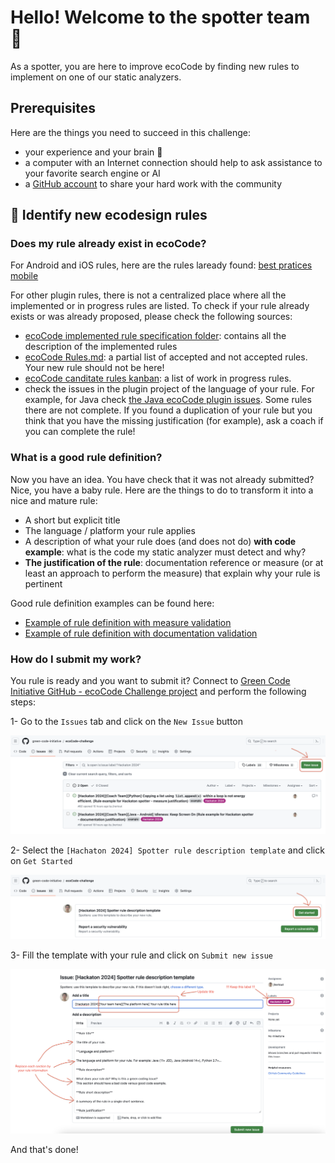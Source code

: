 # Hello! Welcome to the spotter team 👋

As a spotter, you are here to improve ecoCode by finding new rules to implement on one of our static analyzers.

## Prerequisites

Here are the things you need to succeed in this challenge:

- your experience and your brain 😤
- a computer with an Internet connection should help to ask assistance to your favorite search engine or AI
- a [GitHub account](https://github.com/signup) to share your hard work with the community

## 📜 Identify new ecodesign rules

### Does my rule already exist in ecoCode?

For Android and iOS rules, here are the rules laready found: [best pratices mobile](https://github.com/cnumr/best-practices-mobile)

For other plugin rules, there is not a centralized place where all the implemented or in progress rules are listed. To check if your
rule already exists or was already proposed, please check the following sources:

- [ecoCode implemented rule specification folder](https://github.com/green-code-initiative/ecoCode/tree/main/ecocode-rules-specifications/src/main/rules): contains all the description of the implemented rules
- [ecoCode Rules.md](https://github.com/green-code-initiative/ecoCode/blob/main/RULES.md): a partial list of accepted and not accepted
   rules. Your new rule should not be here!
- [ecoCode canditate rules kanban](https://github.com/orgs/green-code-initiative/projects/1/views/1): a list of work in progress rules.
- check the issues in the plugin project of the language of your rule. For example, for Java check [the Java ecoCode plugin issues](https://github.com/green-code-initiative/ecoCode-java/issues). Some rules there are not complete. If you found a duplication of your rule but you think that you have the missing justification (for example), ask a coach if you can complete the rule!

### What is a good rule definition?

Now you have an idea. You have check that it was not already submitted? Nice, you have a baby rule. Here are the things to do to transform it into a nice and mature rule:

- A short but explicit title
- The language / platform your rule applies
- A description of what your rule does (and does not do) **with code example**: what is the code my static analyzer must detect and why?
- **The justification of the rule**: documentation reference or measure (or at least an approach to perform the measure) that explain
  why your rule is pertinent

Good rule definition examples can be found here:

- [Example of rule definition with measure validation](https://github.com/green-code-initiative/ecoCode-challenge/issues/92)
- [Example of rule definition with documentation validation](https://github.com/green-code-initiative/ecoCode-challenge/issues/91)

### How do I submit my work?

You rule is ready and you want to submit it? Connect to [Green Code Initiative GitHub - ecoCode Challenge project](https://github.com/green-code-initiative/ecoCode-challenge) and perform the following steps:

1- Go to the `Issues` tab and click on the `New Issue` button

![Screen New Issue](/assets/images/spotter_enter_issue1.png)

2- Select the `[Hachaton 2024] Spotter rule description template` and click on `Get Started`

![Screen Get Started](/assets/images/spotter_enter_issue2.png)

3- Fill the template with your rule and click on `Submit new issue`

![Screen Fill template](/assets/images/spotter_enter_issue3.png)

And that's done!

